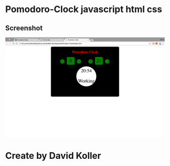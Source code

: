 # Pomodoro-Clock javascript html css

## Screenshot

[![IMAGE ALT TEXT HERE](https://github.com/kolldavi/Web-Development/blob/master/Pomodoro-Clock/ScreenShot.png?raw=true)](https://kolldavi.github.io/Web-Development/Pomodoro-Clock/)

# Create by David Koller
